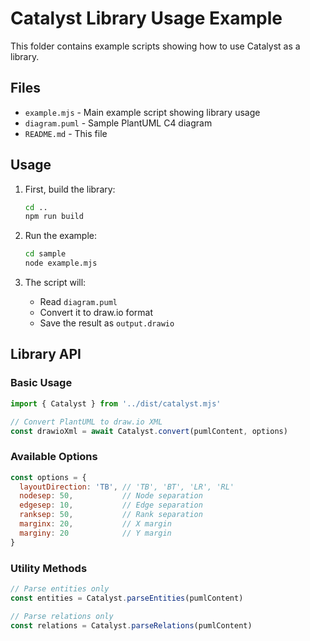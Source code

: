 # Catalyst Library Usage Example

This folder contains example scripts showing how to use Catalyst as a library.

## Files

- `example.mjs` - Main example script showing library usage
- `diagram.puml` - Sample PlantUML C4 diagram
- `README.md` - This file

## Usage

1. First, build the library:
   ```bash
   cd ..
   npm run build
   ```

2. Run the example:
   ```bash
   cd sample
   node example.mjs
   ```

3. The script will:
   - Read `diagram.puml`
   - Convert it to draw.io format
   - Save the result as `output.drawio`

## Library API

### Basic Usage

```javascript
import { Catalyst } from '../dist/catalyst.mjs'

// Convert PlantUML to draw.io XML
const drawioXml = await Catalyst.convert(pumlContent, options)
```

### Available Options

```javascript
const options = {
  layoutDirection: 'TB', // 'TB', 'BT', 'LR', 'RL'
  nodesep: 50,           // Node separation
  edgesep: 10,           // Edge separation  
  ranksep: 50,           // Rank separation
  marginx: 20,           // X margin
  marginy: 20            // Y margin
}
```

### Utility Methods

```javascript
// Parse entities only
const entities = Catalyst.parseEntities(pumlContent)

// Parse relations only
const relations = Catalyst.parseRelations(pumlContent)
```